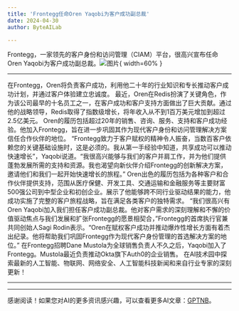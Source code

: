 ```yaml
---
title: 'Frontegg任命Oren Yaqobi为客户成功副总裁'
date: 2024-04-30
author: ByteAILab

---
```


Frontegg，一家领先的客户身份和访问管理（CIAM）平台，很高兴宣布任命Oren Yaqobi为客户成功副总裁。![图片](https://ai-techpark.com/wp-content/uploads/2024/04/Frontegg-960x540.jpg){ width=60% }

---
在Frontegg，Oren将负责客户成功，利用他二十年的行业知识和专长推动客户成功计划，并通过客户体验建立忠诚度。
最近，Oren在Redis扮演了关键角色，作为该公司最早的十名员工之一，在客户成功和客户支持方面做出了巨大贡献。通过他的战略领导，Redis取得了指数级增长，将年收入从不到1百万美元增加到超过2.5亿美元。
Oren的履历包括超过20年的销售、咨询、服务、支持和客户成功经验。他加入Frontegg，旨在进一步巩固其作为现代客户身份和访问管理解决方案信任合作伙伴的地位。
“Frontegg致力于客户赋权的精神令人振奋，当数百客户依赖您的关键基础设施时，这是必须的。我从第一手经验中知道，共享成功可以推动快速增长”，Yaqobi说道。“我很高兴能够与我们的客户并肩工作，并为他们提供蓬勃发展所需的支持和资源。我也渴望向新伙伴介绍Frontegg的创新解决方案，邀请他们和我们一起开始快速增长的旅程。”
Oren出色的履历包括为各种客户和合作伙伴提供支持，范围从医疗保健、开发工具、交通运输和金融服务等主要财富500强公司到中型企业和初创企业。展示了他能够跨不同行业驱动结果的能力，他成功实施了完整的客户旅程战略，旨在满足各类客户的独特需求。
“我们很高兴有Oren Yaqobi加入我们担任客户成功副总裁。他对客户需求的深刻理解和不懈的价值驱动焦点与我们发展和扩张Frontegg的愿景相契合，”Frontegg的首席执行官兼共同创始人Sagi Rodin表示。“Oren在赋权客户成功并推动爆炸性增长方面有着杰出纪录。他将帮助我们巩固Frontegg作为现代客户身份管理的首选解决方案的地位。”
在Frontegg招聘Dane Mustola为全球销售负责人不久之后，Yaqobi加入了Frontegg。Mustola最近负责推动Okta旗下Auth0的企业销售。
在AI技术园中探索最新的人工智能、物联网、网络安全、人工智能科技新闻和来自行业专家的深刻更新！

---
---
感谢阅读！如果您对AI的更多资讯感兴趣，可以查看更多AI文章：[GPTNB](https://gptnb.com)。